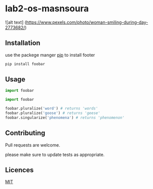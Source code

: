 # lab2-os-masnsoura
	


![alt text] (https://www.pexels.com/photo/woman-smiling-during-day-2773682/)

## Installation
use the packege manger [pip](https://pip.pypa.io/en/stable/) to install footer


```bash
pip install foobar
```

## Usage
```python
import foobar

import foobar

foobar.pluralize('word') # returns 'words'
foobar.pluralize('goose') # returns 'geese'
foobar.singularize('phenomena') # returns 'phenomenon'
```

## Contributing
Pull requests are welcome.

please make sure to update tests as appropriate.

## Licences
[MIT](https://github.com/IslamAhmed0)





